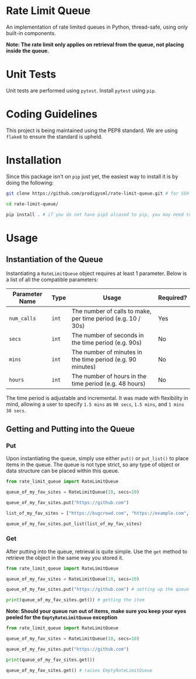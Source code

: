 # Rate Limit Queue

An implementation of rate limited queues in Python, thread-safe, using only built-in components. 

**Note: The rate limit only applies on retrieval from the queue, not placing inside the queue.**

# Unit Tests

Unit tests are performed using `pytest`. Install `pytest` using `pip`.

# Coding Guidelines

This project is being maintained using the PEP8 standard. We are using `flake8` to ensure the standard is upheld.

# Installation

Since this package isn't on `pip` just yet, the easiest way to install it is by doing the following:
```bash
git clone https://github.com/prodigysml/rate-limit-queue.git # for SSH users: git@github.com:prodigysml/rate-limit-queue.git

cd rate-limit-queue/

pip install . # if you do not have pip3 aliased to pip, you may need to run pip3 instead of pip
```

# Usage

## Instantiation of the Queue
Instantiating a `RateLimitQueue` object requires at least 1 parameter. Below is a list of all the compatible parameters:

| Parameter Name | Type  | Usage                                                        | Required? |
|----------------|-------|--------------------------------------------------------------|-----------|
| `num_calls`    | `int` | The number of calls to make, per time period (e.g. 10 / 30s) | Yes       |
| `secs`         | `int` | The number of seconds in the time period (e.g. 90s)          | No        |
| `mins`         | `int` | The number of minutes in the time period (e.g. 90 minutes)   | No        |
| `hours`        | `int` | The number of hours in the time period (e.g. 48 hours)       | No        |

The time period is adjustable and incremental. It was made with flexibility in mind, allowing a user to specify `1.5 mins` as `90 secs`, `1.5 mins`, and `1 mins 30 secs`.

## Getting and Putting into the Queue

### Put

Upon instantiating the queue, simply use either `put()` or `put_list()` to place items in the queue. The queue is not type strict, so any type of object or data structure can be placed within this queue.

```python
from rate_limit_queue import RateLimitQueue

queue_of_my_fav_sites = RateLimitQueue(10, secs=10)

queue_of_my_fav_sites.put("https://github.com")

list_of_my_fav_sites = ["https://bugcrowd.com", "https://example.com", "https://portswigger.net"]

queue_of_my_fav_sites.put_list(list_of_my_fav_sites)
```

### Get

After putting into the queue, retrieval is quite simple. Use the `get` method to retrieve the object in the same way you stored it.

```python
from rate_limit_queue import RateLimitQueue

queue_of_my_fav_sites = RateLimitQueue(10, secs=10)

queue_of_my_fav_sites.put("https://github.com") # setting up the queue

print(queue_of_my_fav_sites.get()) # getting the item
```

**Note: Should your queue run out of items, make sure you keep your eyes peeled for the `EmptyRateLimitQueue` exception**

```python
from rate_limit_queue import RateLimitQueue

queue_of_my_fav_sites = RateLimitQueue(10, secs=10)

queue_of_my_fav_sites.put("https://github.com")

print(queue_of_my_fav_sites.get())

queue_of_my_fav_sites.get() # raises EmptyRateLimitQueue
```